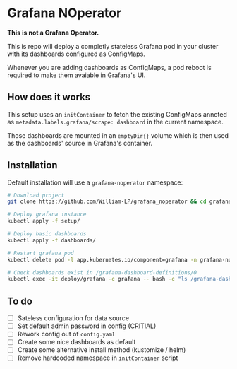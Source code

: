 # Grafana NOperator

**This is not a Grafana Operator.**

This is repo will deploy a completly stateless Grafana pod in your cluster with its dashboards configured as ConfigMaps.

Whenever you are adding dashboards as ConfigMaps, a pod reboot is required to make them avaiable in Grafana's UI.

## How does it works

This setup uses an `initContainer` to fetch the existing ConfigMaps annoted as `metadata.labels.grafana/scrape: dashboard` in the current namespace.

Those dashboards are mounted in an `emptyDir{}` volume which is then used as the dashboards' source in Grafana's container.

## Installation

Default installation will use a `grafana-noperator` namespace:

```bash
# Download project
git clone https://github.com/William-LP/grafana_noperator && cd grafana_noperator

# Deploy grafana instance
kubectl apply -f setup/

# Deploy basic dashboards
kubectl apply -f dashboards/

# Restart grafana pod
kubectl delete pod -l app.kubernetes.io/component=grafana -n grafana-noperator

# Check dashboards exist in /grafana-dashboard-definitions/0
kubectl exec -it deploy/grafana -c grafana -- bash -c "ls /grafana-dashboard-definitions/0/*"
```

## To do

- [ ] Sateless configuration for data source
- [ ] Set default admin password in config (CRITIAL)
- [ ] Rework config out of `config.yaml`
- [ ] Create some nice dashboards as default
- [ ] Create some alternative install method (kustomize / helm)
- [ ] Remove hardcoded namespace in `initContainer` script
